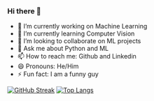 ### Hi there 👋



- 🔭 I’m currently working on Machine Learning
- 🌱 I’m currently learning Computer Vision
- 👯 I’m looking to collaborate on ML projects
- 💬 Ask me about Python and ML 
- 📫 How to reach me: Github and Linkedin
- 😄 Pronouns: He/Him
- ⚡ Fun fact: I am a funny guy 

[![GitHub Streak](http://github-readme-streak-stats.herokuapp.com?user=marensajdaras&theme=dark&background=000000)](https://git.io/streak-stats)
[![Top Langs](https://github-readme-stats.vercel.app/api/top-langs/?username=marensajdaras&layout=compact&theme=vision-friendly-dark)](https://github.com/anuraghazra/github-readme-stats)
